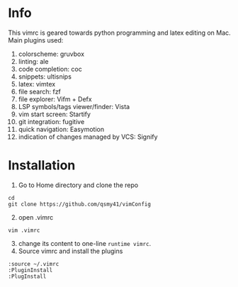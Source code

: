 # Info
This vimrc is geared towards python programming and latex editing on Mac. Main plugins used:
1. colorscheme: gruvbox
2. linting: ale
3. code completion: coc
4. snippets: ultisnips
5. latex: vimtex
6. file search: fzf
7. file explorer: Vifm + Defx
8. LSP symbols/tags viewer/finder: Vista
9. vim start screen: Startify
10. git integration: fugitive
11. quick navigation: Easymotion
12. indication of changes managed by VCS: Signify

# Installation

1. Go to Home directory and clone the repo
```
cd
git clone https://github.com/qsmy41/vimConfig
```
2. open .vimrc
```
vim .vimrc
```
3. change its content to one-line `runtime vimrc`.
4. Source vimrc and install the plugins
```
:source ~/.vimrc
:PluginInstall
:PlugInstall
```


